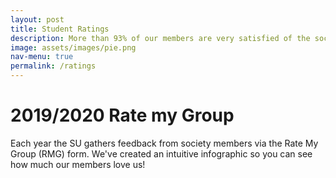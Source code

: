 ```yaml
---
layout: post
title: Student Ratings
description: More than 93% of our members are very satisfied of the society!
image: assets/images/pie.png
nav-menu: true
permalink: /ratings
---
```


# 2019/2020 Rate my Group
Each year the SU gathers feedback from society members via the Rate My Group (RMG) form. We've created an intuitive infographic so you can see how much our members love us!

<span class="image fit"><img src="{% link assets/images/infographic.png %}" alt="" /></span>
